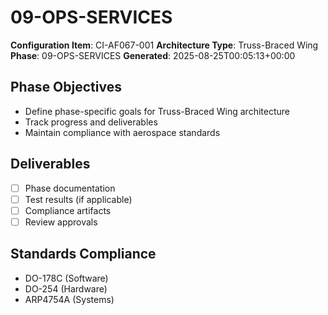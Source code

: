 # 09-OPS-SERVICES

**Configuration Item**: CI-AF067-001
**Architecture Type**: Truss-Braced Wing
**Phase**: 09-OPS-SERVICES
**Generated**: 2025-08-25T00:05:13+00:00

## Phase Objectives
- Define phase-specific goals for Truss-Braced Wing architecture
- Track progress and deliverables
- Maintain compliance with aerospace standards

## Deliverables
- [ ] Phase documentation
- [ ] Test results (if applicable)
- [ ] Compliance artifacts
- [ ] Review approvals

## Standards Compliance
- DO-178C (Software)
- DO-254 (Hardware)
- ARP4754A (Systems)
